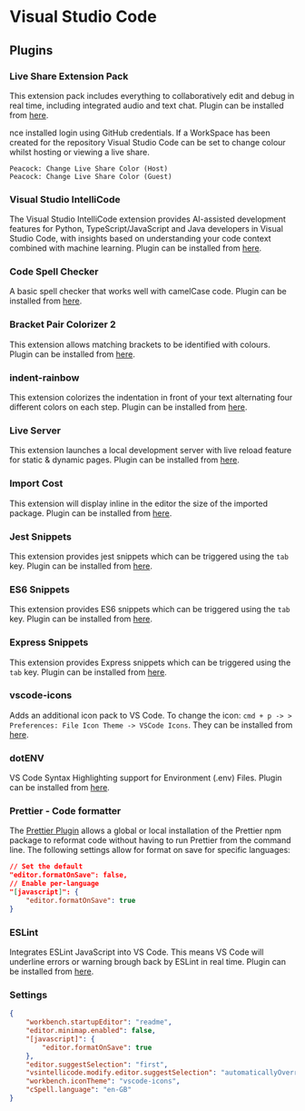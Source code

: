 # Visual Studio Code

## Plugins

### Live Share Extension Pack

This extension pack includes everything to collaboratively edit and debug in real time, including integrated audio and text chat. Plugin can be installed from [here](https://marketplace.visualstudio.com/items?itemName=MS-vsliveshare.vsliveshare-packP{\]}).

nce installed login using GitHub credentials. If a WorkSpace has been created for the repository Visual Studio Code can be set to change colour whilst hosting or viewing a live share.

```
Peacock: Change Live Share Color (Host) 
Peacock: Change Live Share Color (Guest) 
```

### Visual Studio IntelliCode

The Visual Studio IntelliCode extension provides AI-assisted development features for Python, TypeScript/JavaScript and Java developers in Visual Studio Code, with insights based on understanding your code context combined with machine learning. Plugin can be installed from [here](https://marketplace.visualstudio.com/items?itemName=VisualStudioExptTeam.vscodeintellicode).

### Code Spell Checker

A basic spell checker that works well with camelCase code. Plugin can be installed from [here](https://marketplace.visualstudio.com/items?itemName=streetsidesoftware.code-spell-checker).

### Bracket Pair Colorizer 2

This extension allows matching brackets to be identified with colours. Plugin can be installed from [here](https://marketplace.visualstudio.com/items?itemName=CoenraadS.bracket-pair-colorizer-2).

### indent-rainbow

This extension colorizes the indentation in front of your text alternating four different colors on each step. Plugin can be installed from [here](https://marketplace.visualstudio.com/items?itemName=oderwat.indent-rainbow).

### Live Server

This extension launches a local development server with live reload feature for static & dynamic pages. Plugin can be installed from [here](https://marketplace.visualstudio.com/items?itemName=ritwickdey.LiveServer).

### Import Cost 

This extension will display inline in the editor the size of the imported package. Plugin can be installed from [here](https://marketplace.visualstudio.com/items?itemName=ritwickdey.LiveServer).

### Jest Snippets

This extension provides jest snippets which can be triggered using the `tab` key. Plugin can be installed from [here](https://marketplace.visualstudio.com/items?itemName=wix.vscode-import-cost).

### ES6 Snippets

This extension provides ES6 snippets which can be triggered using the `tab` key. Plugin can be installed from [here](https://marketplace.visualstudio.com/items?itemName=xabikos.JavaScriptSnippets&ssr=false#review-details).

### Express Snippets

This extension provides Express snippets which can be triggered using the `tab` key. Plugin can be installed from [here](https://marketplace.visualstudio.com/items?itemName=vladmrnv.expresssnippet).

### vscode-icons

Adds an additional icon pack to VS Code. To change the icon: `cmd + p -> > Preferences: File Icon Theme -> VSCode Icons`.
They can be installed from [here](https://marketplace.visualstudio.com/items?itemName=vscode-icons-team.vscode-icons).

### dotENV

VS Code Syntax Highlighting support for Environment (.env) Files. Plugin can be installed from [here](https://marketplace.visualstudio.com/items?itemName=mikestead.dotenv&wt.mc_id=node-nodecollection-jopapa).

### Prettier - Code formatter

The [Prettier Plugin](https://marketplace.visualstudio.com/items?itemName=esbenp.prettier-vscode) allows a global or local installation of the Prettier npm package to reformat code without having to run Prettier from the command line. The following settings allow for format on save for specific languages:

```json
// Set the default
"editor.formatOnSave": false,
// Enable per-language
"[javascript]": {
    "editor.formatOnSave": true
}
```

### ESLint

Integrates ESLint JavaScript into VS Code. This means VS Code will underline errors or warning brough back by ESLint in real time. Plugin can be installed from [here](https://marketplace.visualstudio.com/items?itemName=dbaeumer.vscode-eslint).

### Settings 

```json
{
    "workbench.startupEditor": "readme",
    "editor.minimap.enabled": false,
    "[javascript]": {
        "editor.formatOnSave": true
    },
    "editor.suggestSelection": "first",
    "vsintellicode.modify.editor.suggestSelection": "automaticallyOverrodeDefaultValue",
    "workbench.iconTheme": "vscode-icons",
    "cSpell.language": "en-GB"
}
```
